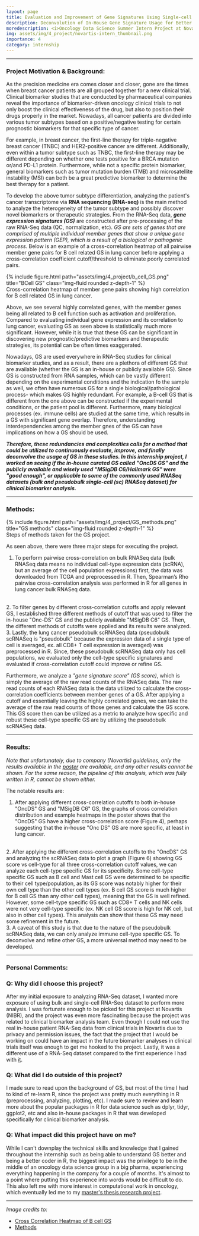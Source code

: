 ```yaml
---
layout: page
title: Evaluation and Improvement of Gene Signatures Using Single-cell RNA Sequencing (scRNA) Dataset in Lung Cancer 
description: Deconvolution of In-House Gene Signature Usage for Better Utilization of Gene Signatures in Clinical Trials
moredescription: <i>Oncology Data Science Summer Intern Project at Novartis Institutes of Biological Research (NIBR) (2022)</i>
img: assets/img/4_project/novartis-intern_thumbnail.png
importance: 4
category: internship
---
```


---

### **Project Motivation & Background:**

<p>
As the precision medicine era comes closer and closer, gone are the times when breast cancer patients are all grouped together for a new clinical trial.
Clinical biomarker studies that are conducted by pharmaceutical companies reveal the importance of biomarker-driven oncology clinical trials to not only boost
the clinical effectiveness of the drug, but also to position their drugs properly in the market. Nowadays, all cancer patients are divided into various tumor subtypes
based on a positive/negative testing for certain prognostic biomarkers for that specific type of cancer. 
</p>
<p>
For example, in breast cancer, the first-line therapy for triple-negative breast cancer (TNBC) and HER2-positive cancer are different. Additionally, even within a tumor subtype such as TNBC, the first-line therapy
may be different depending on whether one tests positive for a BRCA mutation or/and PD-L1 protein. Furthermore, while not a specific protein biomarker, general biomarkers such as
tumor mutation burden (TMB) and microsatellite instability (MSI) can both be a great predictive biomarker to determine the best therapy for a patient.
</p>

To develop the above tumor subtype differentiation, analyzing the patient's cancer transcriptome via **RNA sequencing (RNA-seq)** is the main method to analyze the heterogeneity of the tumor subtype
and possibly discover novel biomarkers or therapeutic strategies. From the RNA-Seq data, ***gene expression signatures (GS)*** are constructed after pre-processing of the raw RNA-Seq data (QC, normalization, etc). 
*GS are sets of genes that are comprised of multiple individual member genes that show a unique gene expression pattern (GEP), which is a result of a biological or pathogenic process.*
Below is an example of a cross-correlation heatmap of all pairwise member gene pairs for B cell related GS in lung cancer before applying a cross-correlation coefficient cutoff/threshold to eliminate poorly correlated pairs.

<div class="row">
    <div class="col-sm">
        {% include figure.html path="assets/img/4_project/b_cell_GS.png" title="BCell GS" class="img-fluid rounded z-depth-1" %}
    </div>
</div>
<div class="caption">
    Cross-correlation heatmap of member gene pairs showing high correlation for B cell related GS in lung cancer.
</div>

<p>
Above, we see several highly correlated genes, with the member genes being all related to B cell function such as activation and proliferation. Compared to 
evaluating individual gene expression and its correlation to lung cancer, evaluating GS as seen above is statistically much more significant. However, while it is true that these GS
can be significant in discovering new prognostic/predictive biomarkers and therapeutic strategies, its potential can be often times exaggerated. 
</p>

Nowadays, GS are used everywhere in RNA-Seq studies for clinical biomarker studies, and as a result, there are a plethora of different GS that are available (whether the GS
is an in-house or publicly available GS). Since GS is constructed from RNA samples, which can be vastly different depending on the experimental conditions and the indication fo the sample as well,
we often have numerous GS for a single biological/pathological process- which makes GS highly redundant. For example, a B-cell GS that is different from the one above can be constructed if 
the experimental conditions, or the patient pool is different. Furthermore, many biological processes (ex. immune cells) are studied at the same time, which results in a GS with significant gene overlap.
Therefore, understanding interdependencies among the member gnes of the GS can have implications on how a GS should be used. 

***Therefore, these redundancies and complexities calls for a method that could be utilized to continuously evaluate, improve, and finally deconvolve the 
usage of GS in these studies. In this internship project, I worked on seeing if the in-house curated GS called "OncDS GS" and the publicly available and wisely used "MSigDB C6/Hallmark GS" were 
"good enough", or applicable to some of the commonly used RNASeq datasets (bulk and pseudobulk single-cell (sc) RNASeq dataset) for clinical biomarker analysis.*** 

---

### **Methods:**

<div class="row">
    <div class="col-sm">
        {% include figure.html path="assets/img/4_project/GS_methods.png" title="GS methods" class="img-fluid rounded z-depth-1" %}
    </div>
</div>
<div class="caption">
    Steps of methods taken for the GS project.
</div>


As seen above, there were three major steps for executing the project.
1. To perform pairwise cross-correlation on bulk RNASeq data (bulk RNASeq data means no individual cell-type expression data (scRNA), but an average of the cell population expressions) first,
the data was downloaded from TCGA and preprocessed in R. Then, Spearman’s Rho pairwise cross-correlation analysis was performed in R for all genes in lung cancer bulk RNASeq data.
<br>
2. To filter genes by different cross-correlation cutoffs and apply relevant GS, I established three different methods of cutoff that was used to filter the in-house "Onc-DS" GS
and the publicly available "MSigDB C6" GS. Then, the different methods of cutoffs were applied and its results were analyzed.
<br>
3. Lastly, the lung cancer pseudobulk scRNASeq data (pseudobulk scRNASeq is "pseudobulk" because the expression data of a single type of cell is averaged, ex. all CD8+ T cell expression is averaged) was preprocessed in R.
Since, these pseudobulk scRNASeq data only has cell populations, we evaluated only the cell-type specific signatures and evaluated if cross-correlation cutoff could improve or refine GS.

Furthermore, we analyze a *"gene signature score" (GS score)*, which is simply the average of the raw read counts of the RNASeq data. The raw read counts of each RNASeq data is the data utilized to
calculate the cross-correlation coefficients between member genes of a GS. After applying a cutoff and essentially leaving the highly correlated genes, we can take the average of the raw read
counts of those genes and calculate the GS score. This GS score then can be utilized as a metric to analyze how specific and robust these cell-type specific GS are by utilizing the pseudobulk scRNASeq data.

---

### **Results:**

*Note that unfortunately, due to company (Novartis) guidelines, only the results available in the [poster](https://docs.google.com/presentation/d/1YHDFwXkiKVQMFpiFV2PlcCRim0-ycFSD/edit?usp=sharing&ouid=102273945805745041682&rtpof=true&sd=true) are available, and any other results cannot be 
shown. For the same reason, the pipeline of this analysis, which was fully written in R, cannot be shown either.*

The notable results are:
1. After applying different cross-correlation cutoffs to both in-house "OncDS" GS and "MSigDB C6" GS, the
graphs of cross correlation distribution and example heatmaps in the poster shows that the "OncDS" GS have a higher cross-correlation score (Figure 4),
perhaps suggesting that the in-house "Onc DS" GS are more specific, at least in lung cancer. 
<br>
2. After applying the different cross-correlation cutoffs to the "OncDS" GS and analyzing the scRNASeq data to plot a graph (Figure 6) showing GS score vs cell-type for all three cross-correlation cutoff values,
we can analyze each cell-type specific GS for its specificity. Some cell-type specific GS such as B cell and Mast cell GS were determined to be specific to their cell type/population, as its GS score
was notably higher for their own cell type than the other cell types (ex. B cell GS score is much higher for B cell GS than any other cell types), meaning that the GS is well refined. However, some cell-type specific
GS such as CD8+ T cells and NK cells were not very cell-type specific (ex. NK cell GS score is high for NK cell, but also in other cell types). This analysis can show that these GS may need some
refinement in the future. 
<br>
3. A caveat of this study is that due to the nature of the pseudobulk scRNASeq data, we can only analyze immune cell-type specific GS. To deconvolve and refine other GS, a more universal method may need to be developed.

---

### **Personal Comments:**

### Q: Why did I choose this project? ###
After my initial exposure to analyzing RNA-Seq dataset, I wanted more exposure of using bulk and single-cell RNA-Seq dataset to perform more analysis. I was fortunate enough to be picked for this project at Novartis (NIBR),
and the project was even more fascinating because the project was related to clinical biomarker analysis team. Even though I could not use the real in-house patient RNA-Seq data from clinical trials in Novartis due to privacy
and permission issues, the fact that the project that I would be working on could have an impact in the future biomarker analyses in clinical trials itself was enough to get me hooked to the project. Lastly, it was a different use
of a RNA-Seq dataset compared to the first experience I had with [it](https://chokevin8.github.io/projects/5_project/).

### Q: What did I do outside of this project? ###
I made sure to read upon the background of GS, but most of the time I had to kind of re-learn R, since the project was pretty much everything in R (preprocessing, analyzing, plotting, etc). I made sure to review and learn more about
the popular packages in R for data science such as dplyr, tidyr, ggplot2, etc and also in-house packages in R that was developed specifically for clinical biomarker analysis. 

### Q: What impact did this project have on me? ###
While I can't downplay the technical skills and knowledge that I gained throughout the internship such as being able to understand GS better and being a better coder in R, the biggest impact was
the privilege to be in the middle of an oncology data science group in a big pharma, experiencing everything happening in the company for a couple of months. It's almost to a point where putting this experience into words would be difficult to do.
This also left me with more interest in computational work in oncology, which eventually led me to my [master's thesis research project](https://chokevin8.github.io/projects/2_project/).

---

*Image credits to:*
- [Cross Correlation Heatmap of B cell GS](https://docs.google.com/presentation/d/1YHDFwXkiKVQMFpiFV2PlcCRim0-ycFSD/edit?usp=sharing&ouid=102273945805745041682&rtpof=true&sd=true)
- [Methods](https://docs.google.com/presentation/d/1YHDFwXkiKVQMFpiFV2PlcCRim0-ycFSD/edit?usp=sharing&ouid=102273945805745041682&rtpof=true&sd=true)
